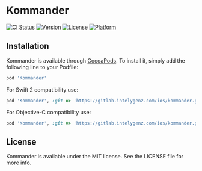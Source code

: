 # Kommander

[![CI Status](http://img.shields.io/travis/intelygenz/Kommander-iOS.svg?style=flat)](https://travis-ci.org/intelygenz/Kommander-iOS)
[![Version](https://img.shields.io/cocoapods/v/Kommander.svg?style=flat)](http://cocoapods.org/pods/Kommander)
[![License](https://img.shields.io/cocoapods/l/Kommander.svg?style=flat)](http://cocoapods.org/pods/Kommander)
[![Platform](https://img.shields.io/cocoapods/p/Kommander.svg?style=flat)](http://cocoapods.org/pods/Kommander)

## Installation

Kommander is available through [CocoaPods](http://cocoapods.org). To install
it, simply add the following line to your Podfile:

```ruby
pod 'Kommander'
```

For Swift 2 compatibility use:

```ruby
pod 'Kommander', :git => 'https://gitlab.intelygenz.com/ios/kommander.git', :tag => '0.2.2-swift2'
```

For Objective-C compatibility use:

```ruby
pod 'Kommander', :git => 'https://gitlab.intelygenz.com/ios/kommander.git', :tag => '0.2.2-objc'
```

## License

Kommander is available under the MIT license. See the LICENSE file for more info.
